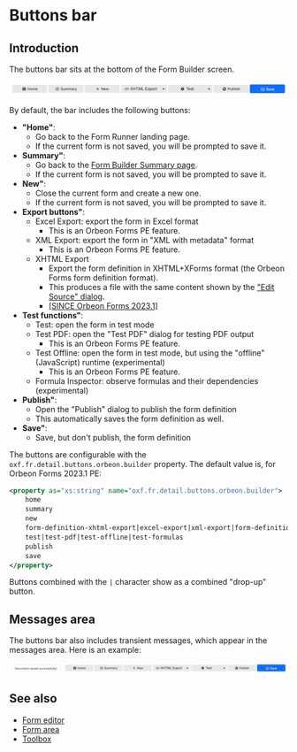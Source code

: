 # Buttons bar

## Introduction

The buttons bar sits at the bottom of the Form Builder screen.

![The buttons bar](images/buttons-bar.png)

By default, the bar includes the following buttons:

- __"Home"__:
    - Go back to the Form Runner landing page.
    - If the current form is not saved, you will be prompted to save it.
- __Summary"__:
    - Go back to the [Form Builder Summary page](summary-page.md).
    - If the current form is not saved, you will be prompted to save it.
- __New"__:
    - Close the current form and create a new one.
    - If the current form is not saved, you will be prompted to save it.
- __Export buttons"__: 
    - Excel Export: export the form in Excel format
        - This is an Orbeon Forms PE feature.
    - XML Export: export the form in "XML with metadata" format
        - This is an Orbeon Forms PE feature. 
    - XHTML Export
        - Export the form definition in XHTML+XForms format (the Orbeon Forms form definition format).
        - This produces a file with the same content shown by the ["Edit Source" dialog](edit-source.md).
        - [\[SINCE Orbeon Forms 2023.1\]](/release-notes/orbeon-forms-2023.1.md) 
- __Test functions"__: 
    - Test: open the form in test mode
    - Test PDF: open the "Test PDF" dialog for testing PDF output
        - This is an Orbeon Forms PE feature. 
    - Test Offline: open the form in test mode, but using the "offline" (JavaScript) runtime (experimental)
        - This is an Orbeon Forms PE feature. 
    - Formula Inspector: observe formulas and their dependencies (experimental)
- __Publish"__: 
    - Open the "Publish" dialog to publish the form definition
    - This automatically saves the form definition as well.
- __Save"__:
    - Save, but don't publish, the form definition 

The buttons are configurable with the `oxf.fr.detail.buttons.orbeon.builder` property. The default value is, for Orbeon Forms 2023.1 PE:

```xml
<property as="xs:string" name="oxf.fr.detail.buttons.orbeon.builder">
    home
    summary
    new
    form-definition-xhtml-export|excel-export|xml-export|form-definition-xhtml-export
    test|test-pdf|test-offline|test-formulas
    publish
    save
</property>
```

Buttons combined with the `|` character show as a combined "drop-up" button.

## Messages area

The buttons bar also includes transient messages, which appear in the messages area. Here is an example:

![The buttons bar with a status message](images/buttons-bar-message.png)

## See also 

- [Form editor](form-editor.md)
- [Form area](form-area.md)
- [Toolbox](toolbox.md)
